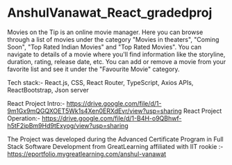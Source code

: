 # AnshulVanawat_React_gradedproj

Movies on the Tip is an online movie manager. Here you can browse through a list of movies under the category "Movies in theaters", "Coming Soon", "Top Rated Indian Movies" and "Top Rated Movies".
You can navigate to details of a movie where you'll find information like the storyline, duration, rating, release date, etc.
You can add or remove a movie from your favorite list and see it under the "Favourite Movie" category.

Tech stack:- React.js, CSS, React Router, TypeScript, Axios APIs, ReactBootstrap, Json server

React Project Intro:- https://drive.google.com/file/d/1-9m1Gx9mQGQXOET5Wk1s4Xen0ERXdEvr/view?usp=sharing
React Project Operation:- https://drive.google.com/file/d/1-B4H-o9QBhwf-h5tF2ipBm9Hd9tExyog/view?usp=sharing

The Project was developed during the Advanced Certificate Program in Full Stack Software Development 
from GreatLearning affiliated with IIT rookie 
:- https://eportfolio.mygreatlearning.com/anshul-vanawat
